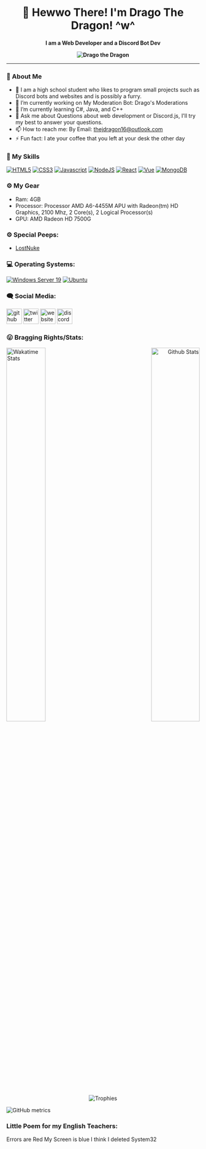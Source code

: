 <!--
  - Drago's README
  - Located at https://github.com/DeveloperDrago/DeveloperDrago @ /README.md
  - Do not copy!
-->
<div align="center">
  <h1>👋 Hewwo There! I'm Drago The Dragon! ^w^</h1>
  <h4>I am a Web Developer and a Discord Bot Dev</p>
  <!-- we use an alt for when the image can't load -->
  <img src="https://i.imgur.com/jzd4k0e.png" alt="Drago the Dragon" />
  <hr>
</div>

### 🥴 About Me

- 🧍‍ I am a high school student who likes to program small projects such as Discord bots and websites and is possibly a furry.
- 🔭 I’m currently working on My Moderation Bot: Drago's Moderations 
- 🌱 I’m currently learning C#, Java, and C++ 
- 💬 Ask me about Questions about web development or Discord.js, I'll try my best to answer your questions.
- 📫 How to reach me: By Email: thejdragon16@outlook.com
- ⚡ Fun fact: I ate your coffee that you left at your desk the other day 

### 🌻 My Skills
[![HTML5](https://img.shields.io/badge/-HTML5-black?style=for-the-badge&logo=HTML5)]()
[![CSS3](https://img.shields.io/badge/CSS-black?style=for-the-badge&logo=CSS3)]()
[![Javascript](https://img.shields.io/badge/Javascript-black?style=for-the-badge&logo=javascript)]()
[![NodeJS](https://img.shields.io/badge/Node.JS-black?style=for-the-badge&logo=node.js)]()
[![React](https://img.shields.io/badge/React-black?style=for-the-badge&logo=react)]()
[![Vue](https://img.shields.io/badge/Vue-black?style=for-the-badge&logo=Vue.js)]()
[![MongoDB](https://img.shields.io/badge/MongoDB-black?style=for-the-badge&logo=MongoDB)]()

### ⚙️ My Gear
  - Ram: 4GB
  - Processor: Processor	AMD A6-4455M APU with Radeon(tm) HD Graphics, 2100 Mhz, 2 Core(s), 2 Logical Processor(s)
  - GPU: AMD Radeon HD 7500G
 
### ⚙️ Special Peeps:
  - [LostNuke]()
  
  
### 💻 Operating Systems:
  
  [![Windows Server 19](https://img.shields.io/badge/windows%20server%2019-black?style=for-the-badge&logo=windows)]()
  [![Ubuntu](https://img.shields.io/badge/ubuntu-black?style=for-the-badge&logo=ubuntu)]()

### 🗨️ Social Media:
[<img src='https://cdn.jsdelivr.net/npm/simple-icons@3.0.1/icons/github.svg' alt='github' height='40'>](https://github.com/DeveloperDrago)  [<img src='https://cdn.jsdelivr.net/npm/simple-icons@3.0.1/icons/twitter.svg' alt='twitter' height='40'>](https://twitter.com/Developer_Drago)  [<img src='https://cdn.jsdelivr.net/npm/simple-icons@3.0.1/icons/icloud.svg' alt='website' height='40'>](https://jdragon16.live)  [<img src='https://cdn.jsdelivr.net/npm/simple-icons@3.0.1/icons/discord.svg' alt='discord' height='40'>](https://discord.gg/7yWFTDg)  

### 😛 Bragging Rights/Stats:
<p align="left">
  <img width="45%" height="50%" align="left" src="https://github-readme-stats.vercel.app/api/wakatime?username=Drago&layout=compact&theme=radical" alt="Wakatime Stats" />
  </p>
  <p align="right">
  <img width="50%" height="50%" align="right" src="https://github-readme-stats.vercel.app/api?username=DeveloperDrago&show_icons=true&theme=radical" alt="Github Stats" /> 
  </p>
  <p align="center">
  <img align="center" src="https://github-profile-trophy.vercel.app/?username=DeveloperDrago&theme=radical" alt="Trophies" />
  </p>
    

![GitHub metrics](https://metrics.lecoq.io/DeveloperDrago)

### Little Poem for my English Teachers:
<!-- place 2 spaces at the end so the GFM parser listens to the newlines -->
Errors are Red  <!-- 2 spaces -->
My Screen is blue  <!-- 2 spaces -->
I think I deleted  <!-- 2 spaces -->
System32 <!-- no need for the spaces now -->
